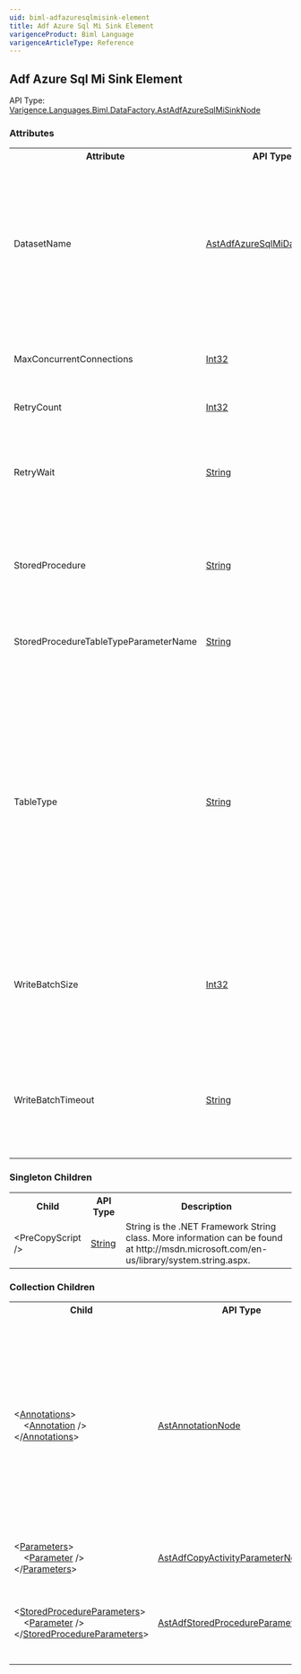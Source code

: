 ```yaml
---
uid: biml-adfazuresqlmisink-element
title: Adf Azure Sql Mi Sink Element
varigenceProduct: Biml Language
varigenceArticleType: Reference
---
```

## Adf Azure Sql Mi Sink Element<div class="AssemblyInfoGroup"><div class="CrossReferenceGroup"><div class="CrossReferenceHeader">API Type:</div><div class="CrossReferenceValue"><a href="../api-reference/Varigence.Languages.Biml.DataFactory.AstAdfAzureSqlMiSinkNode.html">Varigence.Languages.Biml.DataFactory.AstAdfAzureSqlMiSinkNode</a></div></div></div><div class="AttributeGroup"><h3>Attributes</h3><table id="AttributeList" class="AttributeList"><tbody><tr><th class="AttributeNameColumnHeader">Attribute</th><th class="AttributeTypeColumnHeader">API Type</th><th class="AttributeDefaultColumnHeader">Default</th><th class="AttributeSummaryColumnHeader">Description</th></tr><tr class="ad0"><td class="AttributeName">DatasetName</td><td class="AttributeType"><a href="../api-reference/Varigence.Languages.Biml.DataFactory.AstAdfAzureSqlMiDatasetNode.html">AstAdfAzureSqlMiDatasetNode</a></td><td class="AttributeDefault">&nbsp;</td><td class="AttributeSummary"><div class ="SummaryItem">Specifies a reference to the Azure SQL Managed Instance dataset that will receive the data.</div> This is a required reference to an existing definiton.</td></tr><tr class="ad1"><td class="AttributeName">MaxConcurrentConnections</td><td class="AttributeType"><a href="https://msdn.microsoft.com/en-us/library/System.Int32.aspx">Int32</a></td><td class="AttributeDefault">0</td><td class="AttributeSummary"><div class ="SummaryItem">Max number of simultaneous connections to the source.</div> </td></tr><tr class="ad0"><td class="AttributeName">RetryCount</td><td class="AttributeType"><a href="https://msdn.microsoft.com/en-us/library/System.Int32.aspx">Int32</a></td><td class="AttributeDefault">0</td><td class="AttributeSummary"><div class ="SummaryItem">Number of retries.</div> </td></tr><tr class="ad1"><td class="AttributeName">RetryWait</td><td class="AttributeType"><a href="https://msdn.microsoft.com/en-us/library/System.String.aspx">String</a></td><td class="AttributeDefault">&nbsp;</td><td class="AttributeSummary"><div class ="SummaryItem">String representing the retry wait. Pattern: ((\\d+)\\.)?(\\d\\d):(60|([0-5][0-9])):(60|([0-5][0-9]))</div> </td></tr><tr class="ad0"><td class="AttributeName">StoredProcedure</td><td class="AttributeType"><a href="https://msdn.microsoft.com/en-us/library/System.String.aspx">String</a></td><td class="AttributeDefault">&nbsp;</td><td class="AttributeSummary"><div class ="SummaryItem">Name of the Stored Procedure that is being used to upsert data into the sink.</div> </td></tr><tr class="ad1"><td class="AttributeName">StoredProcedureTableTypeParameterName</td><td class="AttributeType"><a href="https://msdn.microsoft.com/en-us/library/System.String.aspx">String</a></td><td class="AttributeDefault">&nbsp;</td><td class="AttributeSummary"><div class ="SummaryItem">The name of the stored procedure parameter of the table type.</div> </td></tr><tr class="ad0"><td class="AttributeName">TableType</td><td class="AttributeType"><a href="https://msdn.microsoft.com/en-us/library/System.String.aspx">String</a></td><td class="AttributeDefault">&nbsp;</td><td class="AttributeSummary"><div class ="SummaryItem">Specifies a table type for Stored Procedure usage. Copy activities make moving data available in a temporary table with this specified type. This allows the stored procedure code to merge the data being copied with existing data.</div> </td></tr><tr class="ad1"><td class="AttributeName">WriteBatchSize</td><td class="AttributeType"><a href="https://msdn.microsoft.com/en-us/library/System.Int32.aspx">Int32</a></td><td class="AttributeDefault">-1</td><td class="AttributeSummary"><div class ="SummaryItem">Specifies the number of rows that should be stored in the write buffer before sending to the sink dataset.</div> </td></tr><tr class="ad0"><td class="AttributeName">WriteBatchTimeout</td><td class="AttributeType"><a href="https://msdn.microsoft.com/en-us/library/System.String.aspx">String</a></td><td class="AttributeDefault">&nbsp;</td><td class="AttributeSummary"><div class ="SummaryItem">Specifies the timespan that the activity should wait for the sink dataset before raising an error.</div> </td></tr></tbody></table></div><div class="ChildGroup">### Singleton Children<table id="ChildList" class="ChildList"><tbody><tr><th class="ChildNameColumnHeader">Child</th><th class="ChildTypeColumnHeader">API Type</th><th class="ChildSummaryColumnHeader">Description</th></tr><tr class="cd0"><td class="ChildName"><span>&lt;</span>PreCopyScript<span> /&gt;</span></td><td class="ChildType"><a href="https://msdn.microsoft.com/en-us/library/System.String.aspx">String</a></td><td class="ChildSummary">String is the .NET Framework String class.  More information can be found at http://msdn.microsoft.com/en-us/library/system.string.aspx. </td></tr></tbody></table></div><div class="ChildGroup">### Collection Children<table id="ChildList" class="ChildList"><tbody><tr><th class="ChildNameColumnHeader">Child</th><th class="ChildTypeColumnHeader">API Type</th><th class="ChildSummaryColumnHeader">Description</th></tr><tr class="cd0"><td class="ChildName"><span class="punc">&lt;</span><a href=Varigence.Languages.Biml.AstNode_Annotations.html">Annotations</a><span class="punc">&gt;</span><br />&nbsp;&nbsp;&nbsp;&nbsp;<span class="punc">&lt;</span><a href=Varigence.Languages.Biml.AstAnnotationNode.html">Annotation</a> <span class="punc">/&gt;</span><br /><span class="punc">&lt;/</span><a href=Varigence.Languages.Biml.AstNode_Annotations.html">Annotations</a><span class="punc">&gt;</span></td><td class="ChildType"><a href="../api-reference/Varigence.Languages.Biml.AstAnnotationNode.html">AstAnnotationNode</a></td><td class="ChildSummary"><div class ="SummaryItem">This is a collection of annotation items that can be used to specify documentation, tags, or other information.  Annotations are particularly useful for storing information about nodes that can be used by BimlScript code.</div> </td></tr><tr class="cd1"><td class="ChildName"><span class="punc">&lt;</span><a href=Varigence.Languages.Biml.DataFactory.AstAdfDatasetSinkBaseNode_Parameters.html">Parameters</a><span class="punc">&gt;</span><br />&nbsp;&nbsp;&nbsp;&nbsp;<span class="punc">&lt;</span><a href=Varigence.Languages.Biml.DataFactory.AstAdfCopyActivityParameterNode.html">Parameter</a> <span class="punc">/&gt;</span><br /><span class="punc">&lt;/</span><a href=Varigence.Languages.Biml.DataFactory.AstAdfDatasetSinkBaseNode_Parameters.html">Parameters</a><span class="punc">&gt;</span></td><td class="ChildType"><a href="../api-reference/Varigence.Languages.Biml.DataFactory.AstAdfCopyActivityParameterNode.html">AstAdfCopyActivityParameterNode</a></td><td class="ChildSummary"><div class ="SummaryItem">Specifies the Dataset parameters to be used.</div> </td></tr><tr class="cd0"><td class="ChildName"><span class="punc">&lt;</span><a href=Varigence.Languages.Biml.DataFactory.AstAdfSqlServerDatabaseSinkBaseNode_StoredProcedureParameters.html">StoredProcedureParameters</a><span class="punc">&gt;</span><br />&nbsp;&nbsp;&nbsp;&nbsp;<span class="punc">&lt;</span><a href=Varigence.Languages.Biml.DataFactory.AstAdfStoredProcedureParameterNode.html">Parameter</a> <span class="punc">/&gt;</span><br /><span class="punc">&lt;/</span><a href=Varigence.Languages.Biml.DataFactory.AstAdfSqlServerDatabaseSinkBaseNode_StoredProcedureParameters.html">StoredProcedureParameters</a><span class="punc">&gt;</span></td><td class="ChildType"><a href="../api-reference/Varigence.Languages.Biml.DataFactory.AstAdfStoredProcedureParameterNode.html">AstAdfStoredProcedureParameterNode</a></td><td class="ChildSummary"><div class ="SummaryItem">This collection contains the parameters that will be passed to the stored produre for execution.</div> </td></tr></tbody></table></div>
